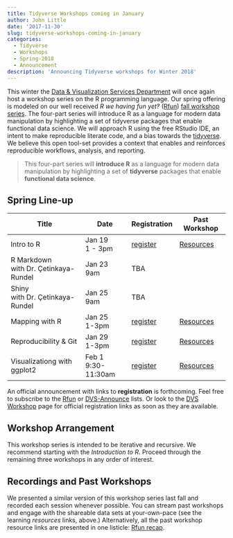 ```yaml
---
title: Tidyverse Workshops coming in January
author: John Little
date: '2017-11-30'
slug: tidyverse-workshops-coming-in-january
categories:
  - Tidyverse
  - Workshops
  - Spring-2018
  - Announcement
description: 'Announcing Tidyverse workshops for Winter 2018'
---
```

This winter the [Data & Visualization Services Department](https://library.duke.edu/data) will once again host a workshop series on the R programming language.  Our spring offering is modeled on our well received *R we having fun yet‽* ([Rfun](https://rfun.library.duke.edu/)) [fall workshop series](https://rfun.netlify.com/2017/11/06/fall-2017-r-workshops/).   The four-part series will introduce R as a language for modern data manipulation by highlighting a set of tidyverse packages that enable functional data science. We will approach R using the free RStudio IDE, an intent to make reproducible literate code, and a bias towards the [tidyverse](https://tidyverse.org).  We believe this open tool-set provides a context that enables and reinforces reproducible workflows, analysis, and reporting.

> This four-part series will **introduce R** as a language for modern data manipulation by highlighting a set of **tidyverse** packages that enable **functional data science**. 

## Spring Line-up

Title | Date| Registration | Past Workshop 
--- | --- | --- | ---
Intro to R | Jan 19 <br> 1 - 3pm| [register](https://duke.libcal.com/event/3734408) | [Resources](https://rfun.netlify.com/2017/09/12/introduction-to-r-workshop-fall-2017/) 
R Markdown<br> with Dr. Çetinkaya-Rundel | Jan 23<br> 9am | TBA | &nbsp; 
Shiny<br> with Dr. Çetinkaya-Rundel | Jan 25<br> 9am | TBA | &nbsp; 
Mapping with R | Jan 25<br>1-3pm | [register](https://duke.libcal.com/event/3734428) | [Resources](https://rfun.netlify.com/2017/10/03/mapping-with-r-workshop-fall-2017/)
Reproducibility & Git | Jan 29<br>1-3pm | [register](https://duke.libcal.com/event/3734431) | [Resources](https://rfun.netlify.com/2017/09/18/reproducibility-data-management-git-and-rstudio-workshop-fall-2017/) 
Visualizationg with ggplot2 | Feb 1<br>9:30-11:30am | [register](https://duke.libcal.com/event/3735207) |  [Resources](https://rfun.netlify.com/2017/09/26/visualization-in-r-using-ggplot2-workshop-fall-2017/)

An official announcement with links to **registration** is forthcoming.  Feel free to subscribe to the [Rfun](https://lists.duke.edu/sympa/info/rfun) or [DVS-Announce](https://lists.duke.edu/sympa/info/dvs-announce) lists.  Or look to the [DVS Workshop](https://library.duke.edu/data/news) page for official registration links as soon as they are available.

## Workshop Arrangement

This workshop series is intended to be iterative and recursive.  We recommend starting with the *Introduction to R*.  Proceed through the remaining three workshops in any order of interest.  

## Recordings and Past Workshops
We presented a similar version of this workshop series last fall and recorded each session whenever possible.  You can stream past workshops and engage with the shareable data sets at your-own-pace (see the learning *resources* links, above.)  Alternatively, all the past workshop resource links are presented in one listicle:  [Rfun recap](/2017/11/06/fall-2017-r-workshops/).